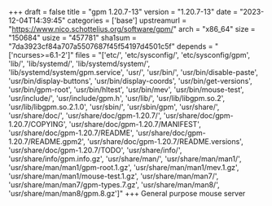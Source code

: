 +++
draft = false
title = "gpm 1.20.7-13"
version = "1.20.7-13"
date = "2023-12-04T14:39:45"
categories = ['base']
upstreamurl = "https://www.nico.schottelius.org/software/gpm/"
arch = "x86_64"
size = "150684"
usize = "457781"
sha1sum = "7da3923cf84a707a5507687f45f54197d4501c5f"
depends = "['ncurses>=6.1-2']"
files = "['etc/', 'etc/sysconfig/', 'etc/sysconfig/gpm', 'lib/', 'lib/systemd/', 'lib/systemd/system/', 'lib/systemd/system/gpm.service', 'usr/', 'usr/bin/', 'usr/bin/disable-paste', 'usr/bin/display-buttons', 'usr/bin/display-coords', 'usr/bin/get-versions', 'usr/bin/gpm-root', 'usr/bin/hltest', 'usr/bin/mev', 'usr/bin/mouse-test', 'usr/include/', 'usr/include/gpm.h', 'usr/lib/', 'usr/lib/libgpm.so.2', 'usr/lib/libgpm.so.2.1.0', 'usr/sbin/', 'usr/sbin/gpm', 'usr/share/', 'usr/share/doc/', 'usr/share/doc/gpm-1.20.7/', 'usr/share/doc/gpm-1.20.7/COPYING', 'usr/share/doc/gpm-1.20.7/MANIFEST', 'usr/share/doc/gpm-1.20.7/README', 'usr/share/doc/gpm-1.20.7/README.gpm2', 'usr/share/doc/gpm-1.20.7/README.versions', 'usr/share/doc/gpm-1.20.7/TODO', 'usr/share/info/', 'usr/share/info/gpm.info.gz', 'usr/share/man/', 'usr/share/man/man1/', 'usr/share/man/man1/gpm-root.1.gz', 'usr/share/man/man1/mev.1.gz', 'usr/share/man/man1/mouse-test.1.gz', 'usr/share/man/man7/', 'usr/share/man/man7/gpm-types.7.gz', 'usr/share/man/man8/', 'usr/share/man/man8/gpm.8.gz']"
+++
General purpose mouse server